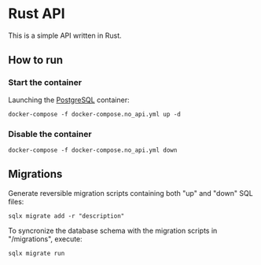 # Rust API

This is a simple API written in Rust.

## How to run

### Start the container

Launching the [PostgreSQL](https://www.postgresql.org/) container:

`docker-compose -f docker-compose.no_api.yml up -d`

### Disable the container

`docker-compose -f docker-compose.no_api.yml down`

## Migrations

Generate reversible migration scripts containing both "up" and "down" SQL files:

`sqlx migrate add -r "description"`

To syncronize the database schema with the migration scripts in "/migrations", execute:

`sqlx migrate run`
